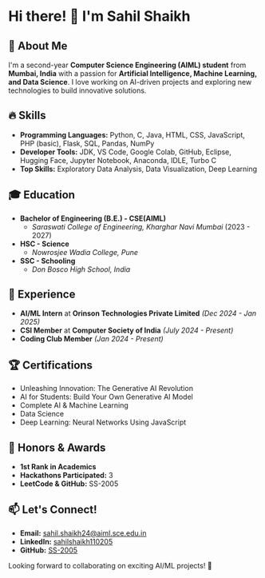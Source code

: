# Hi there! 👋 I'm Sahil Shaikh

## 🚀 About Me
I'm a second-year **Computer Science Engineering (AIML) student** from **Mumbai, India** with a passion for **Artificial Intelligence, Machine Learning, and Data Science**. I love working on AI-driven projects and exploring new technologies to build innovative solutions.

## 🔥 Skills
- **Programming Languages:** Python, C, Java, HTML, CSS, JavaScript, PHP (basic), Flask, SQL, Pandas, NumPy
- **Developer Tools:** JDK, VS Code, Google Colab, GitHub, Eclipse, Hugging Face, Jupyter Notebook, Anaconda, IDLE, Turbo C
- **Top Skills:** Exploratory Data Analysis, Data Visualization, Deep Learning

## 🎓 Education
- **Bachelor of Engineering (B.E.) - CSE(AIML)**
  - *Saraswati College of Engineering, Kharghar Navi Mumbai* (2023 - 2027)
- **HSC - Science**
  - *Nowrosjee Wadia College, Pune*
- **SSC - Schooling**
  - *Don Bosco High School, India*

## 💼 Experience
- **AI/ML Intern** at **Orinson Technologies Private Limited** *(Dec 2024 - Jan 2025)*
- **CSI Member** at **Computer Society of India** *(July 2024 - Present)*
- **Coding Club Member** *(Jan 2024 - Present)*

## 🏆 Certifications
- Unleashing Innovation: The Generative AI Revolution
- AI for Students: Build Your Own Generative AI Model
- Complete AI & Machine Learning
- Data Science
- Deep Learning: Neural Networks Using JavaScript

## 🏅 Honors & Awards
- **1st Rank in Academics**
- **Hackathons Participated:** 3
- **LeetCode & GitHub:** SS-2005

## 📫 Let's Connect!
- **Email:** [sahil.shaikh24@aiml.sce.edu.in](mailto:sahil.shaikh24@aiml.sce.edu.in)
- **LinkedIn:** [sahilshaikh110205](https://www.linkedin.com/in/sahilshaikh110205)
- **GitHub:** [SS-2005](https://github.com/SS-2005)

Looking forward to collaborating on exciting AI/ML projects! 🚀
